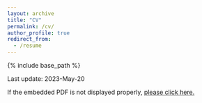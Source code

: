 ```yaml
---
layout: archive
title: "CV"
permalink: /cv/
author_profile: true
redirect_from:
  - /resume
---
```

{% include base_path %}

Last update: 2023-May-20

If the embedded PDF is not displayed properly, <a href="http://danielsarj.github.io/files/DanielAraujo_CV_latest.pdf">please click here.</a>

<object data="http://danielsarj.github.io/files/DanielAraujo_CV_latest.pdf" width="400" height="400" type='application/pdf'></object>
